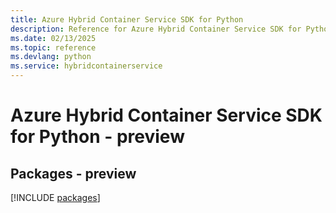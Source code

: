 ```yaml
---
title: Azure Hybrid Container Service SDK for Python
description: Reference for Azure Hybrid Container Service SDK for Python
ms.date: 02/13/2025
ms.topic: reference
ms.devlang: python
ms.service: hybridcontainerservice
---
```

# Azure Hybrid Container Service SDK for Python - preview
## Packages - preview
[!INCLUDE [packages](hybrid-container-service-index.md)]
